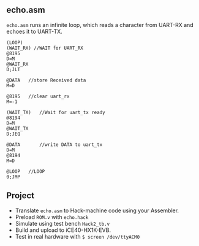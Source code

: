 ## echo.asm

`echo.asm` runs an infinite loop, which reads a character from UART-RX and echoes it to UART-TX.

```
(LOOP)
(WAIT_RX) //WAIT for UART_RX
@8195
D=M
@WAIT_RX
D;JLT

@DATA	//store Received data
M=D

@8195	//clear uart_rx
M=-1

(WAIT_TX)	//Wait for uart_tx ready
@8194
D=M
@WAIT_TX
D;JEQ

@DATA		//write DATA to uart_tx
D=M
@8194
M=D

@LOOP	//LOOP
0;JMP

```

## Project
* Translate `echo.asm` to Hack-machine code using your Assembler.
* Preload `ROM.v` with `echo.hack`
* Simulate using test bench `Hack2_tb.v`
* Build and upload to iCE40-HX1K-EVB.
* Test in real hardware with
`$ screen /dev/ttyACM0`
